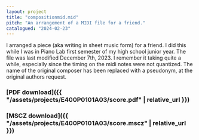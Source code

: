 ```yaml
---
layout: project
title: "compositionmid.mid"
pitch: "An arrangement of a MIDI file for a friend."
catalogued: "2024-02-23"
---
```


I arranged a piece (aka writing in sheet music form) for a friend. I did this
while I was in Piano Lab first semester of my high school junior year. The file
was last modified December 7th, 2023. I remember it taking quite a while,
especially since the timing on the midi notes were not quantized. The name of
the original composer has been replaced with a pseudonym, at the original
authors request.

### [PDF download]({{ "/assets/projects/E400P0101A03/score.pdf" | relative_url }})
### [MSCZ download]({{ "/assets/projects/E400P0101A03/score.mscz" | relative_url }})
